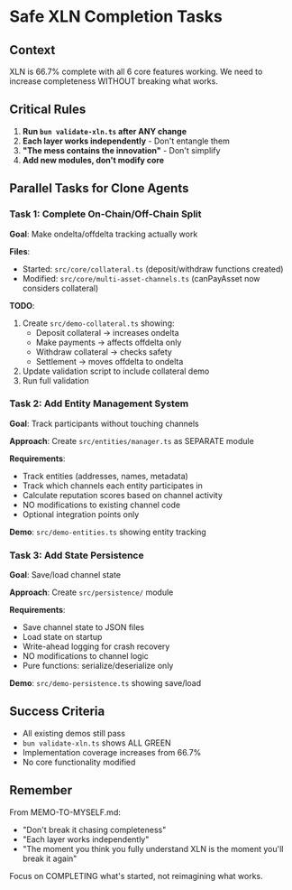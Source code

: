 # Safe XLN Completion Tasks

## Context
XLN is 66.7% complete with all 6 core features working. We need to increase completeness WITHOUT breaking what works.

## Critical Rules
1. **Run `bun validate-xln.ts` after ANY change**
2. **Each layer works independently** - Don't entangle them
3. **"The mess contains the innovation"** - Don't simplify
4. **Add new modules, don't modify core**

## Parallel Tasks for Clone Agents

### Task 1: Complete On-Chain/Off-Chain Split
**Goal**: Make ondelta/offdelta tracking actually work

**Files**:
- Started: `src/core/collateral.ts` (deposit/withdraw functions created)
- Modified: `src/core/multi-asset-channels.ts` (canPayAsset now considers collateral)

**TODO**:
1. Create `src/demo-collateral.ts` showing:
   - Deposit collateral → increases ondelta
   - Make payments → affects offdelta only
   - Withdraw collateral → checks safety
   - Settlement → moves offdelta to ondelta
2. Update validation script to include collateral demo
3. Run full validation

### Task 2: Add Entity Management System
**Goal**: Track participants without touching channels

**Approach**: Create `src/entities/manager.ts` as SEPARATE module

**Requirements**:
- Track entities (addresses, names, metadata)
- Track which channels each entity participates in
- Calculate reputation scores based on channel activity
- NO modifications to existing channel code
- Optional integration points only

**Demo**: `src/demo-entities.ts` showing entity tracking

### Task 3: Add State Persistence
**Goal**: Save/load channel state

**Approach**: Create `src/persistence/` module

**Requirements**:
- Save channel state to JSON files
- Load state on startup
- Write-ahead logging for crash recovery
- NO modifications to channel logic
- Pure functions: serialize/deserialize only

**Demo**: `src/demo-persistence.ts` showing save/load

## Success Criteria
- All existing demos still pass
- `bun validate-xln.ts` shows ALL GREEN
- Implementation coverage increases from 66.7%
- No core functionality modified

## Remember
From MEMO-TO-MYSELF.md:
- "Don't break it chasing completeness"
- "Each layer works independently"
- "The moment you think you fully understand XLN is the moment you'll break it again"

Focus on COMPLETING what's started, not reimagining what works.